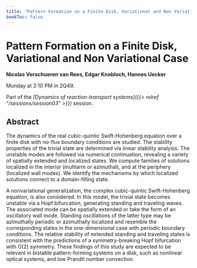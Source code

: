 ```yaml
---
title: "Pattern Formation on a Finite Disk, Variational and Non Variational Case"
bookToc: false
---
```


# Pattern Formation on a Finite Disk, Variational and Non Variational Case

**Nicolas Verschueren van Rees, Edgar Knobloch, Hannes Uecker**

Monday at 2:10 PM in 2Q49.

Part of the *[Dynamics of reaction-transport systems]({{< relref "/sessions/session03" >}})* session.

## Abstract

The dynamics of the real cubic-quintic Swift-Hohenberg equation over a finite disk with no-flux boundary conditions are studied. The stability properties of the trivial state are determined via linear stability analysis. The unstable modes are followed via numerical continuation, revealing a variety of spatially extended and localized states. We compute families of solutions localized in the interior (multiarm or azimuthal), and at the periphery (localized wall modes). We identify the mechanisms by which localized solutions connect to a domain-filling state.

A nonvariational generalization, the complex cubic-quintic Swift-Hohenberg equation, is also considered. In this model, the trivial state becomes unstable via a Hopf bifurcation, generating standing and traveling waves. The associated mode can be spatially extended or take the form of an oscillatory wall mode. Standing oscillations of the latter type may be azimuthally periodic or azimuthally localized and resemble the corresponding states in the one-dimensional case with periodic boundary conditions. The relative stability of extended standing and traveling states is consistent with the predictions of a symmetry-breaking Hopf bifurcation with O(2)
symmetry. These findings of this study are expected to be relevant in bistable pattern-forming systems on a disk, such as nonlinear optical systems, and low Prandtl number convection. 


